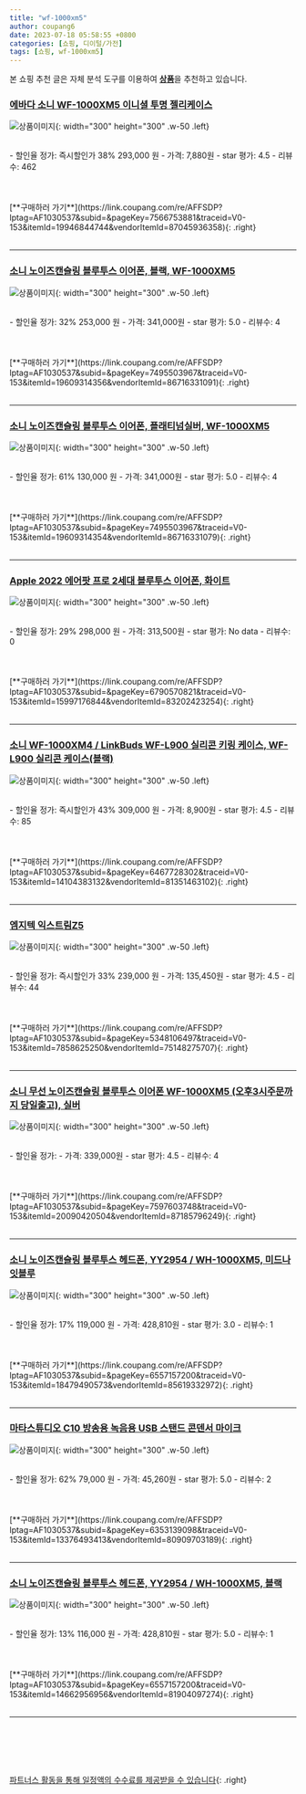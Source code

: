 ```yaml
---
title: "wf-1000xm5"
author: coupang6
date: 2023-07-18 05:58:55 +0800
categories: [쇼핑, 디이털/가전]
tags: [쇼핑, wf-1000xm5]
---
```


본 쇼핑 추천 글은 자체 분석 도구를 이용하여 [**상품**](https://link.coupang.com/a/bao1ui)을 추천하고 있습니다.

### [에바다 소니 WF-1000XM5 이니셜 투명 젤리케이스](https://link.coupang.com/re/AFFSDP?lptag=AF1030537&subid=&pageKey=7566753881&traceid=V0-153&itemId=19946844744&vendorItemId=87045936358)

![상품이미지](https://thumbnail10.coupangcdn.com/thumbnails/remote/230x230ex/image/vendor_inventory/8187/a1d5e23cb1efe7e8f275dd37504ee8feac85c544beca96e747e410303be7.jpg){: width="300" height="300" .w-50 .left}


<br>
- 할인율 정가: 즉시할인가 38%  293,000   원
- 가격: 7,880원
- star 평가: 4.5
- 리뷰수: 462
<br>
<br>
<br>
<br>
[**구매하러 가기**](https://link.coupang.com/re/AFFSDP?lptag=AF1030537&subid=&pageKey=7566753881&traceid=V0-153&itemId=19946844744&vendorItemId=87045936358){: .right}
<br>
<br>

---

### [소니 노이즈캔슬링 블루투스 이어폰, 블랙, WF-1000XM5](https://link.coupang.com/re/AFFSDP?lptag=AF1030537&subid=&pageKey=7495503967&traceid=V0-153&itemId=19609314356&vendorItemId=86716331091)

![상품이미지](https://thumbnail9.coupangcdn.com/thumbnails/remote/230x230ex/image/retail/images/2023/07/28/15/7/1318f763-d75c-4e5a-8d32-34637221b399.jpg){: width="300" height="300" .w-50 .left}


<br>
- 할인율 정가: 32%  253,000   원
- 가격: 341,000원
- star 평가: 5.0
- 리뷰수: 4
<br>
<br>
<br>
<br>
[**구매하러 가기**](https://link.coupang.com/re/AFFSDP?lptag=AF1030537&subid=&pageKey=7495503967&traceid=V0-153&itemId=19609314356&vendorItemId=86716331091){: .right}
<br>
<br>

---

### [소니 노이즈캔슬링 블루투스 이어폰, 플래티넘실버, WF-1000XM5](https://link.coupang.com/re/AFFSDP?lptag=AF1030537&subid=&pageKey=7495503967&traceid=V0-153&itemId=19609314354&vendorItemId=86716331079)

![상품이미지](https://thumbnail6.coupangcdn.com/thumbnails/remote/230x230ex/image/retail/images/2023/07/28/15/1/d4511ae5-e01e-4965-8d52-1b1860ac9202.jpg){: width="300" height="300" .w-50 .left}


<br>
- 할인율 정가: 61%  130,000   원
- 가격: 341,000원
- star 평가: 5.0
- 리뷰수: 4
<br>
<br>
<br>
<br>
[**구매하러 가기**](https://link.coupang.com/re/AFFSDP?lptag=AF1030537&subid=&pageKey=7495503967&traceid=V0-153&itemId=19609314354&vendorItemId=86716331079){: .right}
<br>
<br>

---

### [Apple 2022 에어팟 프로 2세대 블루투스 이어폰, 화이트](https://link.coupang.com/re/AFFSDP?lptag=AF1030537&subid=&pageKey=6790570821&traceid=V0-153&itemId=15997176844&vendorItemId=83202423254)

![상품이미지](https://thumbnail7.coupangcdn.com/thumbnails/remote/230x230ex/image/retail/images/2022/09/21/15/3/33936cab-016e-41a1-bc44-94cdfffe0a5e.jpg){: width="300" height="300" .w-50 .left}


<br>
- 할인율 정가: 29%  298,000   원
- 가격: 313,500원
- star 평가: No data
- 리뷰수: 0
<br>
<br>
<br>
<br>
[**구매하러 가기**](https://link.coupang.com/re/AFFSDP?lptag=AF1030537&subid=&pageKey=6790570821&traceid=V0-153&itemId=15997176844&vendorItemId=83202423254){: .right}
<br>
<br>

---

### [소니 WF-1000XM4 / LinkBuds WF-L900 실리콘 키링 케이스, WF-L900 실리콘 케이스(블랙)](https://link.coupang.com/re/AFFSDP?lptag=AF1030537&subid=&pageKey=6467728302&traceid=V0-153&itemId=14104383132&vendorItemId=81351463102)

![상품이미지](https://thumbnail9.coupangcdn.com/thumbnails/remote/230x230ex/image/vendor_inventory/949a/0089236df0eac1d916eece890147adce9e6cf68f57b915e49b100fdbe530.jpg){: width="300" height="300" .w-50 .left}


<br>
- 할인율 정가: 즉시할인가 43%  309,000   원
- 가격: 8,900원
- star 평가: 4.5
- 리뷰수: 85
<br>
<br>
<br>
<br>
[**구매하러 가기**](https://link.coupang.com/re/AFFSDP?lptag=AF1030537&subid=&pageKey=6467728302&traceid=V0-153&itemId=14104383132&vendorItemId=81351463102){: .right}
<br>
<br>

---

### [엠지텍 익스트림Z5](https://link.coupang.com/re/AFFSDP?lptag=AF1030537&subid=&pageKey=5348106497&traceid=V0-153&itemId=7858625250&vendorItemId=75148275707)

![상품이미지](https://thumbnail8.coupangcdn.com/thumbnails/remote/230x230ex/image/vendor_inventory/10cf/e6c6c26aed02a14868f9596df7f4a75ad8ee5d4798887d7fbdcf4d6a3a18.jpg){: width="300" height="300" .w-50 .left}


<br>
- 할인율 정가: 즉시할인가 33%  239,000   원
- 가격: 135,450원
- star 평가: 4.5
- 리뷰수: 44
<br>
<br>
<br>
<br>
[**구매하러 가기**](https://link.coupang.com/re/AFFSDP?lptag=AF1030537&subid=&pageKey=5348106497&traceid=V0-153&itemId=7858625250&vendorItemId=75148275707){: .right}
<br>
<br>

---

### [소니 무선 노이즈캔슬링 블루투스 이어폰 WF-1000XM5 (오후3시주문까지 당일출고), 실버](https://link.coupang.com/re/AFFSDP?lptag=AF1030537&subid=&pageKey=7597603748&traceid=V0-153&itemId=20090420504&vendorItemId=87185796249)

![상품이미지](https://thumbnail6.coupangcdn.com/thumbnails/remote/230x230ex/image/vendor_inventory/8ee1/ffeb52e4beb7367919e164ff9ad3d441e8b8a01c9ab1b2bf11e25229a7c1.jpg){: width="300" height="300" .w-50 .left}


<br>
- 할인율 정가: 
- 가격: 339,000원
- star 평가: 4.5
- 리뷰수: 4
<br>
<br>
<br>
<br>
[**구매하러 가기**](https://link.coupang.com/re/AFFSDP?lptag=AF1030537&subid=&pageKey=7597603748&traceid=V0-153&itemId=20090420504&vendorItemId=87185796249){: .right}
<br>
<br>

---

### [소니 노이즈캔슬링 블루투스 헤드폰, YY2954 / WH-1000XM5, 미드나잇블루](https://link.coupang.com/re/AFFSDP?lptag=AF1030537&subid=&pageKey=6557157200&traceid=V0-153&itemId=18479490573&vendorItemId=85619332972)

![상품이미지](https://thumbnail10.coupangcdn.com/thumbnails/remote/230x230ex/image/rs_quotation_api/eg1lyoiw/0424867c926d429fbe3cf240b2eb7557.jpg){: width="300" height="300" .w-50 .left}


<br>
- 할인율 정가: 17%  119,000   원
- 가격: 428,810원
- star 평가: 3.0
- 리뷰수: 1
<br>
<br>
<br>
<br>
[**구매하러 가기**](https://link.coupang.com/re/AFFSDP?lptag=AF1030537&subid=&pageKey=6557157200&traceid=V0-153&itemId=18479490573&vendorItemId=85619332972){: .right}
<br>
<br>

---

### [마타스튜디오 C10 방송용 녹음용 USB 스탠드 콘덴서 마이크](https://link.coupang.com/re/AFFSDP?lptag=AF1030537&subid=&pageKey=6353139098&traceid=V0-153&itemId=13376493413&vendorItemId=80909703189)

![상품이미지](https://thumbnail6.coupangcdn.com/thumbnails/remote/230x230ex/image/vendor_inventory/93be/07e9dbb8280fea1b2f434ec3431c79712a71615c04ef5aa5e5c5096840be.jpg){: width="300" height="300" .w-50 .left}


<br>
- 할인율 정가: 62%  79,000   원
- 가격: 45,260원
- star 평가: 5.0
- 리뷰수: 2
<br>
<br>
<br>
<br>
[**구매하러 가기**](https://link.coupang.com/re/AFFSDP?lptag=AF1030537&subid=&pageKey=6353139098&traceid=V0-153&itemId=13376493413&vendorItemId=80909703189){: .right}
<br>
<br>

---

### [소니 노이즈캔슬링 블루투스 헤드폰, YY2954 / WH-1000XM5, 블랙](https://link.coupang.com/re/AFFSDP?lptag=AF1030537&subid=&pageKey=6557157200&traceid=V0-153&itemId=14662956956&vendorItemId=81904097274)

![상품이미지](https://thumbnail8.coupangcdn.com/thumbnails/remote/230x230ex/image/retail/images/1322106016289885-48f65368-9dc5-4772-a83b-17c56f6761e8.jpg){: width="300" height="300" .w-50 .left}


<br>
- 할인율 정가: 13%  116,000   원
- 가격: 428,810원
- star 평가: 5.0
- 리뷰수: 1
<br>
<br>
<br>
<br>
[**구매하러 가기**](https://link.coupang.com/re/AFFSDP?lptag=AF1030537&subid=&pageKey=6557157200&traceid=V0-153&itemId=14662956956&vendorItemId=81904097274){: .right}
<br>
<br>

---
<br><br><br><br><br> [파트너스 활동을 통해 일정액의 수수료를 제공받을 수 있습니다](https://link.coupang.com/a/bao1ui){: .right}